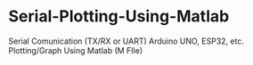 # Serial-Plotting-Using-Matlab
Serial Comunication (TX/RX or UART) Arduino UNO, ESP32, etc. Plotting/Graph Using Matlab (M FIle)
